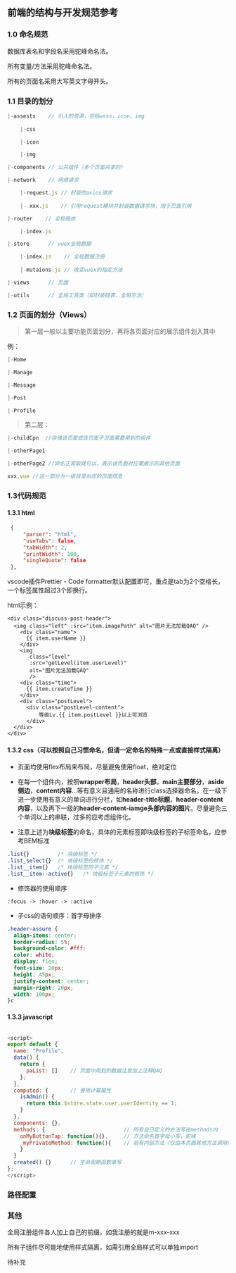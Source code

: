 ## 前端的结构与开发规范参考

### 1.0 命名规范

数据库表名和字段名采用驼峰命名法。

所有变量/方法采用驼峰命名法。

所有的页面名采用大写英文字母开头。

### 1.1 目录的划分

```javascript
|-assests    // 引入的资源，包括wxss，icon，img
	
	|-css

	|-icon

	|-img

|-components // 公共组件（多个页面共享的）

|-network	 // 网络请求

	|-request.js // 封装的axios请求
	
	|- xxx.js 	 // 引用request模块并封装数据请求块，用于页面引用

|-router	// 全局路由

	|-index.js	

|-store      // vuex全局数据

	|-index.js	  // 全局数据注册
	
	|-mutaions.js // 改变vuex的指定方法

|-views      // 页面

|-utils      // 全局工具类（如封装链表、全局方法）
```

### 1.2 页面的划分（Views）

> 第一层一般以主要功能页面划分，再将各页面对应的展示组件划入其中

例：

```javascript
|-Home

|-Manage

|-Message

|-Post

|-Profile
```

> 第二层：

```javascript
|-childCpn  //存储该页面或该页面子页面需要用到的组件

|-otherPage1

|-otherPage2 //命名正常取就可以，表示该页面对应需展示的其他页面

xxx.vue //这一部分为一级目录对应的页面信息
```

### 1.3代码规范

#### 1.3.1 html

```json
 {
     "parser": "html",
     "useTabs": false,
     "tabWidth": 2,
     "printWidth": 100,
     "singleQuote": false
 },
```

vscode插件Prettier - Code formatter默认配置即可，重点是tab为2个空格长，一个标签属性超过3个即换行。

html示例：

```vue
<div class="discuss-post-header">
  <img class="left" :src="item.imagePath" alt="图片无法加载QAQ" />
    <div class="name">
      {{ item.userName }}
    </div>
    <img
       class="level"
       :src="getLevel(item.userLevel)"
       alt="图片无法加载QAQ"
       />
    <div class="time">
      {{ item.createTime }}
    </div>
    <div class="postLevel">
      <div class="postLevel-content">
          等级Lv.{{ item.postLevel }}以上可浏览
      </div>
  </div>
</div>
```

#### 1.3.2 css（可以按照自己习惯命名，但请一定命名的特殊一点或直接样式隔离）

- 页面均使用flex布局来布局，尽量避免使用float，绝对定位

- 在每一个组件内，按照**wrapper布局**，**header头部**，**main主要部分**，**aside侧边**，**content内容**...等有意义且通用的名称进行class选择器命名，在一级下进一步使用有意义的单词进行分栏，如**header-title标题**，**header-content内容**，以及再下一级的**header-content-iamge头部内容的图片**。尽量避免三个单词以上的串联，过多的应考虑组件化。
- 注意上述为**块级标签**的命名，具体的元素标签即块级标签的子标签命名，应参考BEM标准

```css
.list{}			/* 块级标签 */
.list_select{}	/* 块级标签的修饰 */
.list__item{}	/* 块级标签的子元素 */
.list__item--active{}	/* 块级标签子元素的修饰 */
```

- 修饰器的使用顺序

```
:focus -> :hover -> :active
```

- 子css的语句顺序：首字母排序

```css
.header-assure {
  align-items: center;
  border-radius: 5%;
  background-color: #fff;
  color: white;
  display: flex;
  font-size: 20px;
  height: 45px;
  justify-content: center;
  margin-right: 20px;
  width: 100px;
}c
```

#### 1.3.3 javascript

```javascript

<script>
export default {
  name: "Profile",
  data() {
    return {
      paList: []	// 页面中用到的数据注意加上注释QAQ
    };
  },
  computed: {		// 善用计算属性
    isAdmin() {
      return this.$store.state.user.userIdentity == 1;
    }
  },
  components: {},
  methods: {						 // 所有自己定义的方法写在methods内
    onMyButtonTap: function(){},	 // 方法命名首字母小写，驼峰
    _myPrivateMethod: function(){    // 若有内部方法（仅由本页面其他方法调用的）建议以下划线开头
    }
  }
  created() {}		// 生命周期函数单写
};
</script>
```

### 路径配置



### 其他

全局注册组件各人加上自己的前缀，如我注册的就是m-xxx-xxx

所有子组件尽可能地使用样式隔离，如需引用全局样式可以单独import

待补充